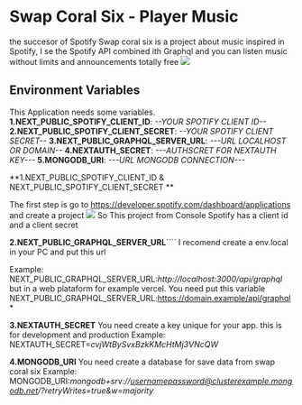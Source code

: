 # **Swap Coral Six - Player Music**

the succesor of Spotify
Swap coral six is a project about music inspired in Spotify, I se the Spotify API combined ith Graphql and you can listen music without limits and announcements totally free
![](https://res.cloudinary.com/whil/image/upload/v1662829817/swapcoralsix_s4th49.png)

## **Environment Variables**

This Application needs some variables.
**1.NEXT_PUBLIC_SPOTIFY_CLIENT_ID**: _--YOUR SPOTIFY CLIENT ID--_
**2.NEXT_PUBLIC_SPOTIFY_CLIENT_SECRET**: _--YOUR SPOTIFY CLIENT SECRET--_
**3.NEXT_PUBLIC_GRAPHQL_SERVER_URL**: _---URL LOCALHOST OR DOMAIN--_
**4.NEXTAUTH_SECRET**: _---AUTHSCRET FOR NEXTAUTH KEY---_
**5.MONGODB_URI**: _---URL MONGODB CONNECTION---_

**1.NEXT_PUBLIC_SPOTIFY_CLIENT_ID & NEXT_PUBLIC_SPOTIFY_CLIENT_SECRET **

The first step is go to https://developer.spotify.com/dashboard/applications and create a project
![](https://res.cloudinary.com/whil/image/upload/v1668403391/SWAAAP_zz545x.png)
So This project from Console Spotify has a client id and a client secret

**2.NEXT_PUBLIC_GRAPHQL_SERVER_URL**````
I recomend create a env.local in your PC and put this url

Example:
NEXT_PUBLIC_GRAPHQL_SERVER_URL:_http://localhost:3000/api/graphql_
but in a web plataform for example vercel. You need put this variable
NEXT_PUBLIC_GRAPHQL_SERVER_URL:https://domain.example/api/graphql*

**3.NEXTAUTH_SECRET**
You need create a key unique for your app. this is for development and production
Example:
NEXTAUTH_SECRET=_cvjWtBySvxBzkKMcHtMj3VNcQW_

**4.MONGODB_URI**
You need create a database for save data from swap coral six
Example:
MONGODB_URI:_mongodb+srv://usernamepassword@clusterexample.mongodb.net/?retryWrites=true&w=majority_
